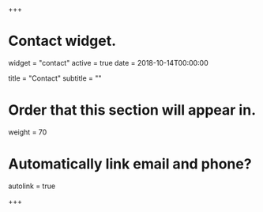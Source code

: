 +++
# Contact widget.
widget = "contact"
active = true
date = 2018-10-14T00:00:00

title = "Contact"
subtitle = ""

# Order that this section will appear in.
weight = 70

# Automatically link email and phone?
autolink = true

+++

